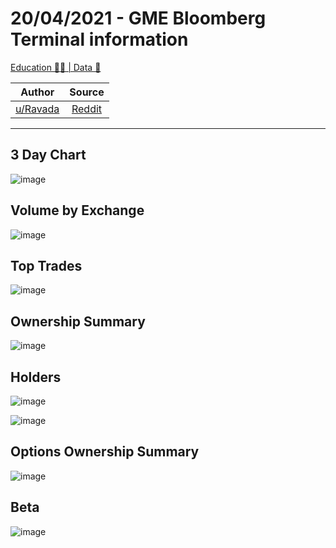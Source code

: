 20/04/2021 - GME Bloomberg Terminal information
===============================================

[Education 👨‍🏫 | Data 🔢](https://www.reddit.com/r/Superstonk/search?q=flair_name%3A%22Education%20%F0%9F%91%A8%E2%80%8D%F0%9F%8F%AB%20%7C%20Data%20%F0%9F%94%A2%22&restrict_sr=1)

| Author       | Source       | 
| :-------------: |:-------------:|
|  [u/Ravada](https://www.reddit.com/user/Ravada/) | [Reddit](https://www.reddit.com/r/Superstonk/comments/muzaqy/20042021_gme_bloomberg_terminal_information/) | 

---
## 3 Day Chart
![image](https://user-images.githubusercontent.com/82035192/119138514-f6a1b280-ba0f-11eb-84a7-0c4c9b52ed06.png)

## Volume by Exchange
![image](https://user-images.githubusercontent.com/82035192/119138569-05886500-ba10-11eb-84a0-9951fd82faea.png)

## Top Trades
![image](https://user-images.githubusercontent.com/82035192/119138589-0b7e4600-ba10-11eb-8cba-251a87e1e260.png)


## Ownership Summary
![image](https://user-images.githubusercontent.com/82035192/119138609-0faa6380-ba10-11eb-9023-af5d49aeb0ba.png)


## Holders
![image](https://user-images.githubusercontent.com/82035192/119138623-13d68100-ba10-11eb-8982-334606ca62df.png)

![image](https://user-images.githubusercontent.com/82035192/119138636-16d17180-ba10-11eb-8161-6efe95f07d51.png)


## Options Ownership Summary
![image](https://user-images.githubusercontent.com/82035192/119138661-1b962580-ba10-11eb-930d-0a34f44783f1.png)


## Beta 
![image](https://user-images.githubusercontent.com/82035192/119138712-2b156e80-ba10-11eb-803d-2e36c3328f14.png)
